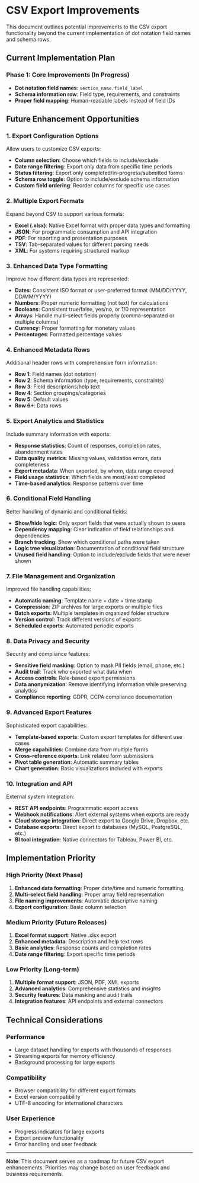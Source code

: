 # CSV Export Improvements

This document outlines potential improvements to the CSV export functionality beyond the current implementation of dot notation field names and schema rows.

## Current Implementation Plan

### Phase 1: Core Improvements (In Progress)
- **Dot notation field names**: `section_name.field_label`
- **Schema information row**: Field type, requirements, and constraints
- **Proper field mapping**: Human-readable labels instead of field IDs

## Future Enhancement Opportunities

### 1. Export Configuration Options
Allow users to customize CSV exports:
- **Column selection**: Choose which fields to include/exclude
- **Date range filtering**: Export only data from specific time periods
- **Status filtering**: Export only completed/in-progress/submitted forms
- **Schema row toggle**: Option to include/exclude schema information
- **Custom field ordering**: Reorder columns for specific use cases

### 2. Multiple Export Formats
Expand beyond CSV to support various formats:
- **Excel (.xlsx)**: Native Excel format with proper data types and formatting
- **JSON**: For programmatic consumption and API integration
- **PDF**: For reporting and presentation purposes
- **TSV**: Tab-separated values for different parsing needs
- **XML**: For systems requiring structured markup

### 3. Enhanced Data Type Formatting
Improve how different data types are represented:
- **Dates**: Consistent ISO format or user-preferred format (MM/DD/YYYY, DD/MM/YYYY)
- **Numbers**: Proper numeric formatting (not text) for calculations
- **Booleans**: Consistent true/false, yes/no, or 1/0 representation
- **Arrays**: Handle multi-select fields properly (comma-separated or multiple columns)
- **Currency**: Proper formatting for monetary values
- **Percentages**: Formatted percentage values

### 4. Enhanced Metadata Rows
Additional header rows with comprehensive form information:
- **Row 1**: Field names (dot notation)
- **Row 2**: Schema information (type, requirements, constraints)
- **Row 3**: Field descriptions/help text
- **Row 4**: Section groupings/categories
- **Row 5**: Default values
- **Row 6+**: Data rows

### 5. Export Analytics and Statistics
Include summary information with exports:
- **Response statistics**: Count of responses, completion rates, abandonment rates
- **Data quality metrics**: Missing values, validation errors, data completeness
- **Export metadata**: When exported, by whom, data range covered
- **Field usage statistics**: Which fields are most/least completed
- **Time-based analytics**: Response patterns over time

### 6. Conditional Field Handling
Better handling of dynamic and conditional fields:
- **Show/hide logic**: Only export fields that were actually shown to users
- **Dependency mapping**: Clear indication of field relationships and dependencies
- **Branch tracking**: Show which conditional paths were taken
- **Logic tree visualization**: Documentation of conditional field structure
- **Unused field handling**: Option to include/exclude fields that were never shown

### 7. File Management and Organization
Improved file handling capabilities:
- **Automatic naming**: Template name + date + time stamp
- **Compression**: ZIP archives for large exports or multiple files
- **Batch exports**: Multiple templates in organized folder structure
- **Version control**: Track different versions of exports
- **Scheduled exports**: Automated periodic exports

### 8. Data Privacy and Security
Security and compliance features:
- **Sensitive field masking**: Option to mask PII fields (email, phone, etc.)
- **Audit trail**: Track who exported what data when
- **Access controls**: Role-based export permissions
- **Data anonymization**: Remove identifying information while preserving analytics
- **Compliance reporting**: GDPR, CCPA compliance documentation

### 9. Advanced Export Features
Sophisticated export capabilities:
- **Template-based exports**: Custom export templates for different use cases
- **Merge capabilities**: Combine data from multiple forms
- **Cross-reference exports**: Link related form submissions
- **Pivot table generation**: Automatic summary tables
- **Chart generation**: Basic visualizations included with exports

### 10. Integration and API
External system integration:
- **REST API endpoints**: Programmatic export access
- **Webhook notifications**: Alert external systems when exports are ready
- **Cloud storage integration**: Direct export to Google Drive, Dropbox, etc.
- **Database exports**: Direct export to databases (MySQL, PostgreSQL, etc.)
- **BI tool integration**: Native connectors for Tableau, Power BI, etc.

## Implementation Priority

### High Priority (Next Phase)
1. **Enhanced data formatting**: Proper date/time and numeric formatting
2. **Multi-select field handling**: Proper array field representation
3. **File naming improvements**: Automatic descriptive naming
4. **Export configuration**: Basic column selection

### Medium Priority (Future Releases)
1. **Excel format support**: Native .xlsx export
2. **Enhanced metadata**: Description and help text rows
3. **Basic analytics**: Response counts and completion rates
4. **Date range filtering**: Export specific time periods

### Low Priority (Long-term)
1. **Multiple format support**: JSON, PDF, XML exports
2. **Advanced analytics**: Comprehensive statistics and insights
3. **Security features**: Data masking and audit trails
4. **Integration features**: API endpoints and external connectors

## Technical Considerations

### Performance
- Large dataset handling for exports with thousands of responses
- Streaming exports for memory efficiency
- Background processing for large exports

### Compatibility
- Browser compatibility for different export formats
- Excel version compatibility
- UTF-8 encoding for international characters

### User Experience
- Progress indicators for large exports
- Export preview functionality
- Error handling and user feedback

---

**Note**: This document serves as a roadmap for future CSV export enhancements. Priorities may change based on user feedback and business requirements.